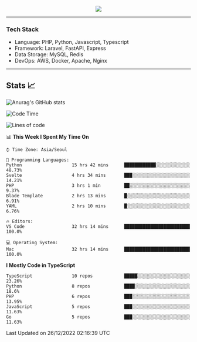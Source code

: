 <p align="center">
  <a href="https://github.com/jin-wk">
    <img src="https://hits.seeyoufarm.com/api/count/incr/badge.svg?url=https%3A%2F%2Fgithub.com%2Fjin-wk&count_bg=%23C83D75&title_bg=%23555555&icon=&icon_color=%23E7E7E7&title=Hits&edge_flat=false"/>
  </a>
</p>

---

### Tech Stack
  - Language: PHP, Python, Javascript, Typescript
  - Framework: Laravel, FastAPI, Express
  - Data Storage: MySQL, Redis
  - DevOps: AWS, Docker, Apache, Nginx

---

## Stats 📈
  
![Anurag's GitHub stats](https://github-readme-stats.vercel.app/api?username=jin-wk&show_icons=true&count_private=true&theme=dracula)


<!--START_SECTION:waka-->
![Code Time](http://img.shields.io/badge/Code%20Time-346%20hrs%203%20mins-blue)

![Lines of code](https://img.shields.io/badge/From%20Hello%20World%20I%27ve%20Written-206%20Thousand%20lines%20of%20code-blue)

📊 **This Week I Spent My Time On** 

```text
⌚︎ Time Zone: Asia/Seoul

💬 Programming Languages: 
Python                   15 hrs 42 mins      ████████████░░░░░░░░░░░░░   48.73% 
Svelte                   4 hrs 34 mins       ███░░░░░░░░░░░░░░░░░░░░░░   14.21% 
PHP                      3 hrs 1 min         ██░░░░░░░░░░░░░░░░░░░░░░░   9.37% 
Blade Template           2 hrs 13 mins       █░░░░░░░░░░░░░░░░░░░░░░░░   6.91% 
YAML                     2 hrs 10 mins       █░░░░░░░░░░░░░░░░░░░░░░░░   6.76%

🔥 Editors: 
VS Code                  32 hrs 14 mins      █████████████████████████   100.0%

💻 Operating System: 
Mac                      32 hrs 14 mins      █████████████████████████   100.0%

```

**I Mostly Code in TypeScript** 

```text
TypeScript               10 repos            █████░░░░░░░░░░░░░░░░░░░░   23.26% 
Python                   8 repos             ████░░░░░░░░░░░░░░░░░░░░░   18.6% 
PHP                      6 repos             ███░░░░░░░░░░░░░░░░░░░░░░   13.95% 
JavaScript               5 repos             ███░░░░░░░░░░░░░░░░░░░░░░   11.63% 
Go                       5 repos             ███░░░░░░░░░░░░░░░░░░░░░░   11.63%

```



 Last Updated on 26/12/2022 02:16:39 UTC
<!--END_SECTION:waka-->
